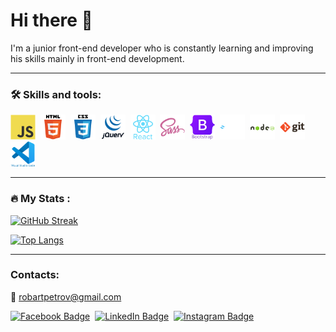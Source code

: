 <h1>Hi there 👋</h1> 

I'm a junior front-end developer who is constantly learning and improving his skills mainly in front-end development.

---

### :hammer_and_wrench: Skills and tools:

<div>
  <img src="https://github.com/devicons/devicon/blob/master/icons/javascript/javascript-original.svg" title="JavaScript" alt="JavaScript" width="40" height="40"/>&nbsp;
  <img src="https://github.com/devicons/devicon/blob/master/icons/html5/html5-original-wordmark.svg" title="HTML5" alt="HTML5" width="40" height="40"/>&nbsp;
  <img src="https://github.com/devicons/devicon/blob/master/icons/css3/css3-original-wordmark.svg" title="CSS3" alt="CSS3" width="40" height="40"/>&nbsp;
  <img src="https://github.com/devicons/devicon/blob/master/icons/jquery/jquery-original-wordmark.svg" title="JQuery" alt="JQuery" width="40" height="40"/>&nbsp;
  <img src="https://github.com/devicons/devicon/blob/master/icons/react/react-original-wordmark.svg" title="React" alt="React" width="40" height="40"/>&nbsp;
  <img src="https://github.com/devicons/devicon/blob/master/icons/sass/sass-original.svg" title="SASS" alt="SASS" width="40" height="40"/>&nbsp;
  <img src="https://github.com/devicons/devicon/blob/master/icons/bootstrap/bootstrap-original-wordmark.svg" title="Bootstrap" alt="Bootstrap" width="40" height="40"/>&nbsp;
  <img src="https://github.com/devicons/devicon/blob/master/icons/tailwindcss/tailwindcss-original-wordmark.svg" title="TailwindCSS" alt="TailwindCSS" width="40" height="40"/>&nbsp;
  <img src="https://github.com/devicons/devicon/blob/master/icons/nodejs/nodejs-original-wordmark.svg" title="NodeJS" alt="NodeJS" width="40" height="40"/>&nbsp;
<!--   <img src="https://github.com/devicons/devicon/blob/master/icons/mongodb/mongodb-original-wordmark.svg" title="MongoDB" alt="MongoDB" width="40" height="40"/>&nbsp; -->
  <img src="https://github.com/devicons/devicon/blob/master/icons/git/git-original-wordmark.svg" title="Git" alt="Git" width="40" height="40"/>&nbsp;
  <img src="https://github.com/devicons/devicon/blob/master/icons/vscode/vscode-original-wordmark.svg" title="VS Code" alt="VS Code" width="40" height="40"/>&nbsp;
</div>

---

### :fire: My Stats :

[![GitHub Streak](http://github-readme-streak-stats.herokuapp.com?user=Robarto97&theme=dark)](https://git.io/streak-stats)

[![Top Langs](https://github-readme-stats.vercel.app/api/top-langs/?username=Robarto97&layout=compact&theme=vision-friendly-dark)](https://github.com/anuraghazra/github-readme-stats)


---

### Contacts:

📧 robartpetrov@gmail.com

[![Facebook Badge](https://img.shields.io/badge/-Facebook-1877f2?style=flat-square&logo=Facebook&logoColor=white&link=https://www.facebook.com/robart.petrov)](https://www.facebook.com/robart.petrov)&nbsp;
[![LinkedIn Badge](https://img.shields.io/badge/-LinkedIn-0077b5?style=flat-square&logo=LinkedIn&logoColor=white&link=https://www.linkedin.com/in/robart-petrov-a4b5871a8/)](https://www.linkedin.com/in/robart-petrov-a4b5871a8/)&nbsp;
[![Instagram Badge](https://img.shields.io/badge/-Instagram-c13584?style=flat-square&logo=instagram&logoColor=white&link=https://www.instagram.com/robart.petrov/)](https://www.instagram.com/robart.petrov/)
